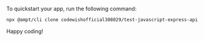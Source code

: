 To quickstart your app, run the following command: 

```bash
npx @ampt/cli clone codewishofficial308029/test-javascript-express-api
```

Happy coding!